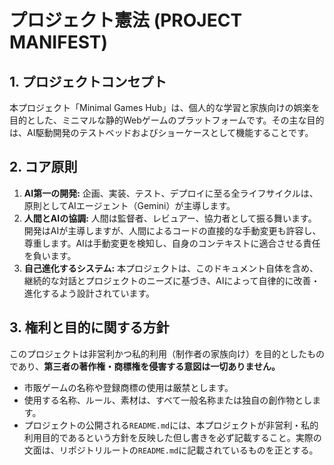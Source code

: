 # プロジェクト憲法 (PROJECT MANIFEST)

## 1. プロジェクトコンセプト
本プロジェクト「Minimal Games Hub」は、個人的な学習と家族向けの娯楽を目的とした、ミニマルな静的Webゲームのプラットフォームです。その主な目的は、AI駆動開発のテストベッドおよびショーケースとして機能することです。

## 2. コア原則
1.  **AI第一の開発:** 企画、実装、テスト、デプロイに至る全ライフサイクルは、原則としてAIエージェント（Gemini）が主導します。
2.  **人間とAIの協調:** 人間は監督者、レビュアー、協力者として振る舞います。開発はAIが主導しますが、人間によるコードの直接的な手動変更も許容し、尊重します。AIは手動変更を検知し、自身のコンテキストに適合させる責任を負います。
3.  **自己進化するシステム:** 本プロジェクトは、このドキュメント自体を含め、継続的な対話とプロジェクトのニーズに基づき、AIによって自律的に改善・進化するよう設計されています。

## 3. 権利と目的に関する方針

このプロジェクトは非営利かつ私的利用（制作者の家族向け）を目的としたものであり、**第三者の著作権・商標権を侵害する意図は一切ありません。**

-   市販ゲームの名称や登録商標の使用は厳禁とします。
-   使用する名称、ルール、素材は、すべて一般名称または独自の創作物とします。
-   プロジェクトの公開される`README.md`には、本プロジェクトが非営利・私的利用目的であるという方針を反映した但し書きを必ず記載すること。実際の文面は、リポジトリルートの`README.md`に記載されているものを正とする。